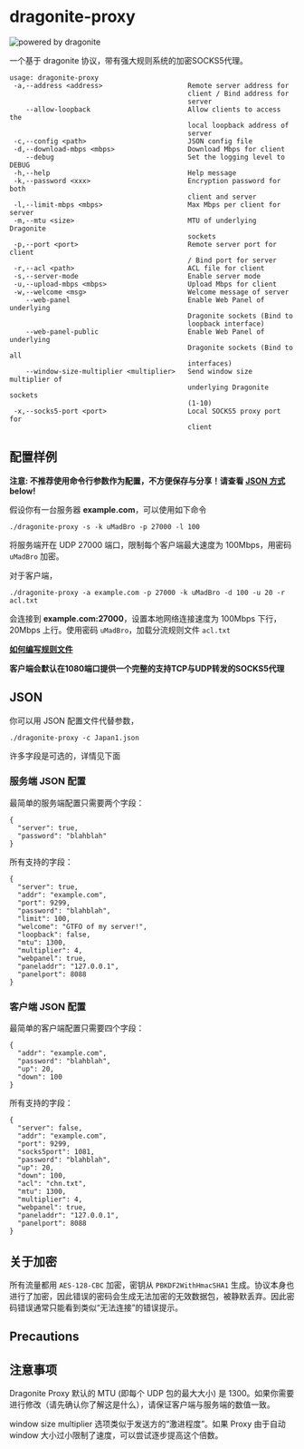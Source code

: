 # dragonite-proxy

![powered by dragonite](https://img.shields.io/badge/powered%20by-dragonite-yellow.svg)

一个基于 dragonite 协议，带有强大规则系统的加密SOCKS5代理。

    usage: dragonite-proxy
     -a,--address <address>                     Remote server address for
                                                client / Bind address for
                                                server
        --allow-loopback                        Allow clients to access the
                                                local loopback address of
                                                server
     -c,--config <path>                         JSON config file
     -d,--download-mbps <mbps>                  Download Mbps for client
        --debug                                 Set the logging level to DEBUG
     -h,--help                                  Help message
     -k,--password <xxx>                        Encryption password for both
                                                client and server
     -l,--limit-mbps <mbps>                     Max Mbps per client for server
     -m,--mtu <size>                            MTU of underlying Dragonite
                                                sockets
     -p,--port <port>                           Remote server port for client
                                                / Bind port for server
     -r,--acl <path>                            ACL file for client
     -s,--server-mode                           Enable server mode
     -u,--upload-mbps <mbps>                    Upload Mbps for client
     -w,--welcome <msg>                         Welcome message of server
        --web-panel                             Enable Web Panel of underlying
                                                Dragonite sockets (Bind to
                                                loopback interface)
        --web-panel-public                      Enable Web Panel of underlying
                                                Dragonite sockets (Bind to all
                                                interfaces)
        --window-size-multiplier <multiplier>   Send window size multiplier of
                                                underlying Dragonite sockets
                                                (1-10)
     -x,--socks5-port <port>                    Local SOCKS5 proxy port for
                                                client

## 配置样例

**注意: 不推荐使用命令行参数作为配置，不方便保存与分享！请查看 [JSON 方式](#json) below!**

假设你有一台服务器 **example.com**，可以使用如下命令

    ./dragonite-proxy -s -k uMadBro -p 27000 -l 100

将服务端开在 UDP 27000 端口，限制每个客户端最大速度为 100Mbps，用密码 `uMadBro` 加密。

对于客户端，

    ./dragonite-proxy -a example.com -p 27000 -k uMadBro -d 100 -u 20 -r acl.txt

会连接到 **example.com:27000**，设置本地网络连接速度为 100Mbps 下行，20Mbps 上行。使用密码 `uMadBro`，加载分流规则文件 `acl.txt`

**[如何编写规则文件](https://github.com/dragonite-network/dragonite-proxy-ACLs)**

**客户端会默认在1080端口提供一个完整的支持TCP与UDP转发的SOCKS5代理**

## JSON

你可以用 JSON 配置文件代替参数，

    ./dragonite-proxy -c Japan1.json

许多字段是可选的，详情见下面

### 服务端 JSON 配置

最简单的服务端配置只需要两个字段：

    {
      "server": true,
      "password": "blahblah"
    }

所有支持的字段：

    {
      "server": true,
      "addr": "example.com",
      "port": 9299,
      "password": "blahblah",
      "limit": 100,
      "welcome": "GTFO of my server!",
      "loopback": false,
      "mtu": 1300,
      "multiplier": 4,
      "webpanel": true,
      "paneladdr": "127.0.0.1",
      "panelport": 8088
    }

### 客户端 JSON 配置

最简单的客户端配置只需要四个字段：

    {
      "addr": "example.com",
      "password": "blahblah",
      "up": 20,
      "down": 100
    }

所有支持的字段：

    {
      "server": false,
      "addr": "example.com",
      "port": 9299,
      "socks5port": 1081,
      "password": "blahblah",
      "up": 20,
      "down": 100,
      "acl": "chn.txt",
      "mtu": 1300,
      "multiplier": 4,
      "webpanel": true,
      "paneladdr": "127.0.0.1",
      "panelport": 8088
    }

## 关于加密

所有流量都用 `AES-128-CBC` 加密，密钥从 `PBKDF2WithHmacSHA1` 生成。协议本身也进行了加密，因此错误的密码会生成无法加密的无效数据包，被静默丢弃。因此密码错误通常只能看到类似“无法连接”的错误提示。

## Precautions

## 注意事项

Dragonite Proxy 默认的 MTU (即每个 UDP 包的最大大小) 是 1300。如果你需要进行修改（请先确认你了解这是什么），请保证客户端与服务端的数值一致。

window size multiplier 选项类似于发送方的“激进程度”。如果 Proxy 由于自动 window 大小过小限制了速度，可以尝试逐步提高这个倍数。
